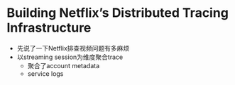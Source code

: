 # Building Netflix’s Distributed Tracing Infrastructure
- 先说了一下Netflix排查视频问题有多麻烦
- 以streaming session为维度聚合trace
  - 聚合了account metadata
  - service logs
